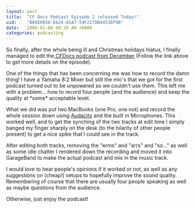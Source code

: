 ```yaml
---
layout: post
title:  "CF Docs Podcast Episode 2 released Today!"
uid:	"B66E0058-E624-A1A7-54F227DB4453EF98"
date:   2009-01-08 08:28 AM +0000
categories: podcasting
---
```

<p>
So finally, after the whole being ill and Christmas holidays hiatus, I finally managed to edit the<a title="UKCFUG | The UK ColdFusion User Group" href="http://www.ukcfug.org/archives.cfm/category/podcast"> CFDocs podcast from December</a> (Follow the link above to get more details on the episode). 
</p>
<p>
One of the things that has been concerning me was how to record the damn thing! I have a Yamaha 8:2 Mixer but still the mic's that we got for the first podcast turned out to be unpowered so we couldn't use them. This left me with a problem... how to record four people (and the audience) and keep the quality at *some* acceptable level.
</p>
<p>
What we did was put two MacBooks (one Pro, one not) and record the whole session down using <a title="Audacity: Free Audio Editor and Recorder" href="http://audacity.sourceforge.net/">Audacity</a> and the built in Microphones. This worked well, and to get the synching of the two tracks at edit time I simply banged my finger sharply on the desk (to the hilarity of other people present) to get a nice spike that I could see in the track.
</p>
<p>
After editing both tracks, removing the "erms" and "arrs" and "so..." as well as some idle chatter I rendered down the recording and moved it into GarageBand to make the actual podcast and mix in the music track.
</p>
<p>
I would love to hear people's opinions if it worked or not, as well as any suggestions on (cheap!) setups to hopefully improve the sound quality. Remembering of course that there are usually four people speaking as well as maybe questions from the audience.
</p>
<p>
Otherwise, just enjoy the podcast!
</p>